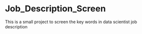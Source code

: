 # Job_Description_Screen
This is a small project to screen the key words in data scientist job description
